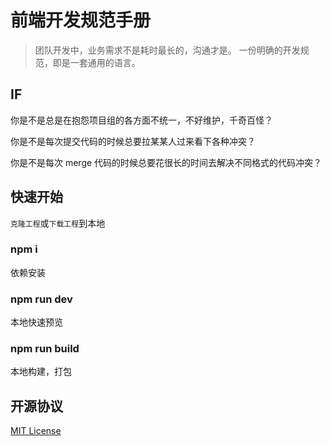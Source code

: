 # 前端开发规范手册

> 团队开发中，业务需求不是耗时最长的，沟通才是。
> 一份明确的开发规范，即是一套通用的语言。

## IF

你是不是总是在抱怨项目组的各方面不统一，不好维护，千奇百怪？

你是不是每次提交代码的时候总要拉某某人过来看下各种冲突？

你是不是每次 merge 代码的时候总要花很长的时间去解决不同格式的代码冲突？

## 快速开始

`克隆工程`或`下载工程`到本地

### npm i

依赖安装

### npm run dev

本地快速预览

### npm run build

本地构建，打包

## 开源协议

[MIT License](https://github.com/wgytcdx/ibanker-develop/blob/master/LICENSE)
